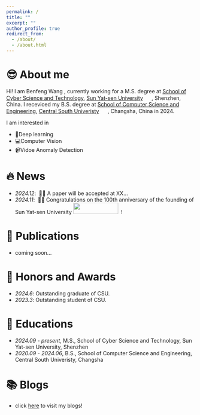 ```yaml
---
permalink: /
title: ""
excerpt: ""
author_profile: true
redirect_from: 
  - /about/
  - /about.html
---
```


<!-- {% if site.google_scholar_stats_use_cdn %}
{% assign gsDataBaseUrl = "https://cdn.jsdelivr.net/gh/" | append: site.repository | append: "@" %}
{% else %}
{% assign gsDataBaseUrl = "https://raw.githubusercontent.com/" | append: site.repository | append: "/" %}
{% endif %}
{% assign url = gsDataBaseUrl | append: "google-scholar-stats/gs_data_shieldsio.json" %} -->


<span class='anchor' id='about-me'></span>
# 😎 About me
Hi! I am Benfeng Wang , currently working for a M.S. degree at [School of Cyber Science and Technology](https://scst.sysu.edu.cn/), [Sun Yat-sen University](https://sysu.edu.cn/) <img src="https://wbfwonderful.oss-cn-shenzhen.aliyuncs.com/sysu.jpg" width= 15px> , Shenzhen, China. I receviced my B.S. degree at [School of Computer Science and Engineering](https://cse.csu.edu.cn/), [Central South Univeristy](https://csu.edu.cn/) <img src="https://wbfwonderful.oss-cn-shenzhen.aliyuncs.com/csu.png" width= 15px> , Changsha, China in 2024. 

I am interested in 
- 🤖Deep learning
- 💻Computer Vision
- 📹Vidoe Anomaly Detection 

<span class='anchor' id='news'></span>
# 🔥 News
- *2024.12*: &nbsp;🎉🎉 A paper will be accepted at XX...
- *2024.11*: &nbsp;🎉🎉 Congratulations on the 100th anniversary of the founding of Sun Yat-sen University <img src="https://wbfwonderful.oss-cn-shenzhen.aliyuncs.com/sysu100.jpg" height=30px width=120px> &nbsp;!

<span class='anchor' id='publications'></span>
# 📝 Publications 
- coming soon...


<span class='anchor' id='honors-and-awards'></span>
# 🏅 Honors and Awards
- *2024.6*: Outstanding graduate of CSU.
- *2023.3*: Outstanding student of CSU.

<span class='anchor' id='educations'></span>
# 📖 Educations
- *2024.09 - present*, M.S., School of Cyber Science and Technology, Sun Yat-sen University, Shenzhen
- *2020.09 - 2024.06*, B.S., School of Computer Science and Engineering, Central South Univeristy, Changsha

<span class='anchor' id='blogs'></span>
# 📚 Blogs
- click [here](https://wbfwonderful.github.io/blog/) to visit my blogs!

